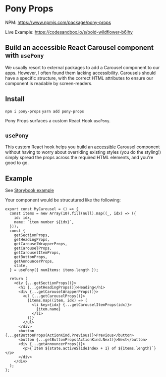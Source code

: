 # Pony Props

NPM: https://www.npmjs.com/package/pony-props

Live Example: https://codesandbox.io/s/bold-wildflower-b6lhy

## Build an accessible React Carousel component with `usePony`

We usually resort to external packages to add a Carousel component to our apps. However, I often found them lacking accessibility. Carousels should have a specific structure, with the correct HTML attributes to ensure our component is readable by screen-readers.

## Install

`npm i pony-props`
`yarn add pony-props`

Pony Props surfaces a custom React Hook `usePony`.

## `usePony`

This custom React hook helps you build an [accessible](https://w3c.github.io/aria-practices/examples/carousel/carousel-2-tablist.html) Carousel component without having to worry about overriding existing styles (you do the styling!) simply spread the props across the required HTML elements, and you're good to go.

## Example

See [Storybook example](/stories/carousel.stories.tsx)

Your component would be strucutured like the following:

```tsx
export const MyCarousel = () => {
  const items = new Array(10).fill(null).map((_, idx) => ({
    id: idx,
    name: `item number ${idx}`,
  }));
  const {
    getSectionProps,
    getHeadingProps,
    getCarouselWrapperProps,
    getCarouselProps,
    getCarouselItemProps,
    getButtonProps,
    getAnnouncerProps,
    state,
  } = usePony({ numItems: items.length });

  return (
    <div {...getSectionProps()}>
      <h1 {...getHeadingProps()}>Heading</h1>
      <div {...getCarouselWrapperProps()}>
        <ul {...getCarouselProps()}>
          {items.map((item, idx) => (
            <li key={idx} {...getCarouselItemProps(idx)}>
              {item.name}
            </li>
          ))}
        </ul>
      </div>
      <button {...getButtonProps(ActionKind.Previous)}>Previous</button>
      <button {...getButtonProps(ActionKind.Next)}>Next</button>
      <div {...getAnnouncerProps()}>
        <p>{`Item ${state.activeSlideIndex + 1} of ${items.length}`}</p>
      </div>
    </div>
  );
};
```
